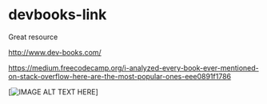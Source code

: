 # devbooks-link

Great resource 

http://www.dev-books.com/

https://medium.freecodecamp.org/i-analyzed-every-book-ever-mentioned-on-stack-overflow-here-are-the-most-popular-ones-eee0891f1786

[![IMAGE ALT TEXT HERE](https://cdn-images-1.medium.com/max/2400/1*-Gtla3Qgig00AgRvGc-kxg.png)]
